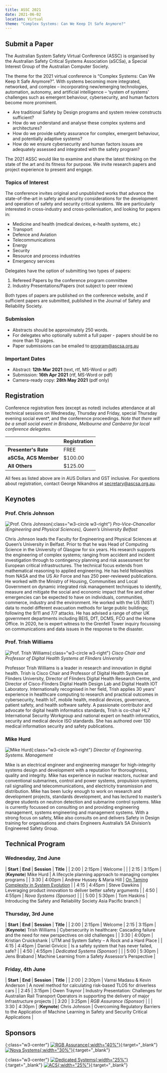```yaml
---
title: ASSC 2021
date: 2021-06-02
location: Virtual
theme: "Complex Systems: Can We Keep It Safe Anymore?"
---
```


## Submit a Paper
The Australian System Safety Virtual Conference (ASSC) is organised by the Australian Safety Critical Systems Association (aSCSa), a Special Interest Group of the Australian Computer Society. ​

The theme for the 2021 virtual conference is “Complex Systems: Can We Keep It Safe Anymore?”. With systems becoming more integrated, networked, and complex – incorporating new/emerging technologies, automation, autonomy, and artificial intelligence – ‘system of systems’ challenges such as emergent behaviour, cybersecurity, and human factors become more prominent.
- Are traditional Safety by Design programs and system review constructs sufficient?
- How do we understand and analyse these complex systems and architectures?
- How do we provide safety assurance for complex, emergent behaviour, and potentially adaptive systems?
- How do we ensure cybersecurity and human factors issues are adequately assessed and integrated with the safety program?

The 2021 ASSC would like to examine and share the latest thinking on the state of the art and its fitness for purpose. We invite research papers and project experience to present and engage.

### ​Topics of Interest

The conference invites original and unpublished works that advance the state-of-the-art in safety and security considerations for the development and operation of safety and security critical systems. We are particularly interested in cross-industry and cross-pollenisation, and looking for papers in:
- Medicine and health (medical devices, e-health systems, etc.)
- Transport
- Defence and Aviation
- Telecommunications
- Energy
- Security
- Resource and process industries
- Emergency services

Delegates have the option of submitting two types of papers:
1. Refereed Papers by the conference program committee
2. Industry Presentations/Papers (not subject to peer review)

Both types of papers are published on the conference website, and if sufficient papers are submitted, published in the Journal of Safety and Reliability Society.

### Submission
- Abstracts should be approximately 250 words.
- For delegates who optionally submit a full paper - papers should be no more than 10 pages.
- Paper submissions can be emailed to [program@ascsa.org.au](mailto:program@ascsa.org.au)

### Important Dates
- Abstract: **12th Mar 2021** (text, rtf, MS-Word or pdf)
- Submission: **16th Apr 2021** (rtf, MS-Word or pdf)
- Camera-ready copy: **28th May 2021** (pdf only)

## Registration
Conference registration fees (except as noted) includes attendance at all technical sessions on Wednesday, Thursday and Friday, special Thursday evening social event*, and the conference proceedings.
*Note that there will be a small social event in Brisbane, Melbourne and Canberra for local conference delegates.*

|  | Registration |
|-------|--------|
| **Presenter's Rate** | FREE |
| **aSCSa, ACS Member** | $100.00 |
| **All Others** | $125.00 |

All fees as listed above are in AUS Dollars and GST inclusive. For questions about registration, contact George Nikandros at [secretary@ascsa.org.au](mailto:secretary@ascsa.org.au).

## Keynotes

### Prof. Chris Johnson
![Prof. Chris Johnson](/assets/img/conferences/2021/chris_johnson.png){:class="w3-circle w3-right"}
*Pro-Vice-Chancellor (Engineering and Physical Sciences), Queen’s University Belfast*

Chris Johnson leads the Faculty for Engineering and Physical Sciences at Queen’s University in Belfast. Prior to that he was Head of Computing Science in the University of Glasgow for six years. His research supports the engineering of complex systems; ranging from accident and incident investigation through to contingency planning and risk assessment for European critical infrastructures. The technical focus extends from mathematical reasoning to applied engineering. He has held fellowships from NASA and the US Air Force and has 250 peer-reviewed publications. He worked with the Ministry of Housing, Communities and Local Government on dynamic integrated risk management techniques to identify, measure and mitigate the social and economic impact that fire and other emergencies can be expected to have on individuals, communities, commerce, industry and the environment. He worked with the US (NIST) data to model different evacuation methods for large public buildings; following the 9/11 and 7/7 attacks. He has advised a range of other UK government departments including BEIS, DfT, DCMS, FCO and the Home Office. In 2020, he is expert witness to the Grenfell Tower inquiry focussing on communications and data issues in the response to the disaster.

### Prof. Trish Williams
![Prof. Trish Williams](/assets/img/conferences/2021/trish_williams.png){:class="w3-circle w3-right"}
*Cisco Chair and Professor of Digital Health Systems at Flinders University*

Professor Trish Williams is a leader in research and innovation in digital health. Trish is Cisco Chair and Professor of Digital Health Systems at Flinders University, Director of Flinders Digital Health Research Centre, and Director of Cisco-Flinders Digital Health Design Lab and Digital Health IOT Laboratory. Internationally recognised in her field, Trish applies 30 years’ experience in healthcare computing to research and practical outcomes in cybersecurity, health IoT, mobile health, medical devices, governance, patient safety, and health software safety. A passionate contributor and advocate for digital health informatics standards, Trish is co-chair HL7 International Security Workgroup and national expert on health informatics, security and medical device ISO standards. She has authored over 130 medical information security and safety publications.

### Mike Hurd
![Mike Hurd](/assets/img/conferences/2021/mike_hurd.png){:class="w3-circle w3-right"}
*Director of Engineering. Systems. Management*

Mike is an electrical engineer and engineering manager for high-integrity systems design and development with a reputation for thoroughness, quality and integrity. Mike has experience in nuclear reactors, nuclear and conventional submarines, control and power systems, propulsion systems, rail signalling and telecommunications, and electricity transmission and distribution. Mike has been lucky enough to work on research and development projects, standards development, and has lectured to master’s degree students on neutron detection and submarine control systems. Mike is currently focussed on consulting on and providing engineering management, systems engineering and management systems. With a strong focus on safety, Mike also consults on and delivers Safety in Design training for organisations and chairs Engineers Australia’s SA Division’s Engineered Safety Group.

## Technical Program

### Wednesday, 2nd June

| **Start** | **End** | **Session** | **Title** |
| 2:00 | 2:15pm | Welcome | |
| 2:15 | 3:15pm | (**Keynote**) Mike Hurd | A lifecycle planning approach to managing complex programs |
| 3:30 | 4:00pm | Andrew Hussey & Maria Hill | [On Taming Complexity in System Evolution](/assets/docs/conferences/2021/ASSC2021%20-%20Hussey%20and%20Hill%20-%20On%20Taming%20Complexity%20in%20System%20Evolution.pdf) |
| 4:15 | 4:45pm | Steve Dawkins | Leveraging product innovation to deliver better safety arguments |
| 4:50 | 4:55pm | *Nova Systems (Sponsor)* | |
| 5:00 | 5:30pm | Tom Haskins | Introducing the Safety and Reliability Society Asia Pacific branch |

### Thursday, 3rd June

| **Start** | **End** | **Session** | **Title** |
| 2:00 | 2:15pm | Welcome
| 2:15 | 3:15pm | (**Keynote**) Trish Williams | Cybersecurity in healthcare: Cascading failure and the need for new perspectives on old challenges |
| 3:30 | 4:00pm | Kristian Cruickshank | UTM and System Safety – A Rock and a Hard Place |
| 4:15 | 4:45pm | Daniel Grivicic | Is a safety system that has never failed, safe? |
| 4:50 | 4:55pm | *Dedicated Systems (Sponsor)* | |
| 5:00 | 5:30pm | Jens Braband | Machine Learning from a Safety Assessor’s Perspective |

### Friday, 4th June

| **Start** | **End** | **Session** | **Title** |
| 2:00 | 2:30pm | Vamsi Madasu & Kevin Anderson | A novel method for calculating risk-based TLOS for driverless cars |
| 2:45 | 3:15pm | Owen Traynor | Industry Presentation: Challenges for Australian Rail Transport Operators in supporting the delivery of major Infrastructure projects |
| 3:20 | 3:25pm | *RGB Assurance (Sponsor)* | |
| 3:30 | 4:30pm | (**Keynote**) Chris Johnson | Overcoming Regulatory Barriers to the Application of Machine Learning in Safety and Security Critical Applications |

## Sponsors

{:class="w3-center"}
[![RGB Assurance](/assets/img/sponsors/rgb_assurance.png){:width="40%"}](https://rgbassurance.com.au/){:target="_blank"}
[![Nova Systems](/assets/img/sponsors/nova_systems.png){:width="30%"}](https://www.novasystems.com/){:target="_blank"}

{:class="w3-center"}
[![Dedicated Systems](/assets/img/sponsors/dedicated_systems.png){:width="25%"}](https://dedicatedsystems.com.au/){:target="_blank"}
[![ACS](/assets/img/sponsors/acs.png){:width="25%"}](https://www.acs.org.au/){:target="_blank"}
